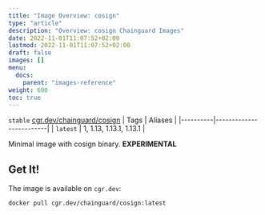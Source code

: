 ```yaml
---
title: "Image Overview: cosign"
type: "article"
description: "Overview: cosign Chainguard Images"
date: 2022-11-01T11:07:52+02:00
lastmod: 2022-11-01T11:07:52+02:00
draft: false
images: []
menu:
  docs:
    parent: "images-reference"
weight: 600
toc: true
---
```


`stable` [cgr.dev/chainguard/cosign](https://github.com/chainguard-images/images/tree/main/images/cosign)
| Tags     | Aliases                 |
|----------|-------------------------|
| `latest` | 1, 1.13, 1.13.1, 1.13.1 |



Minimal image with cosign binary. **EXPERIMENTAL**

## Get It!

The image is available on `cgr.dev`:

```
docker pull cgr.dev/chainguard/cosign:latest
```
